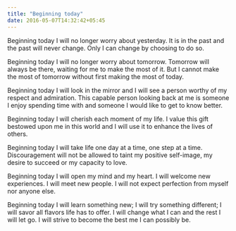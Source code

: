 ```yaml
---
title: "Beginning today"
date: 2016-05-07T14:32:42+05:45
---
```


Beginning today I will no longer worry about yesterday. It is in the past and the past will never change. Only I can change by choosing to do so.

Beginning today I will no longer worry about tomorrow. Tomorrow will always be there, waiting for me to make the most of it. But I cannot make the most of tomorrow without first making the most of today.

Beginning today I will look in the mirror and I will see a person worthy of my respect and admiration. This capable person looking back at me is someone I enjoy spending time with and someone I would like to get to know better.

Beginning today I will cherish each moment of my life. I value this gift bestowed upon me in this world and I will use it to enhance the lives of others.

Beginning today I will take life one day at a time, one step at a time. Discouragement will not be allowed to taint my positive self-image, my desire to succeed or my capacity to love.

Beginning today I will open my mind and my heart. I will welcome new experiences. I will meet new people. I will not expect perfection from myself nor anyone else.

Beginning today I will learn something new; I will try something different; I will savor all flavors life has to offer. I will change what I can and the rest I will let go. I will strive to become the best me I can possibly be.
